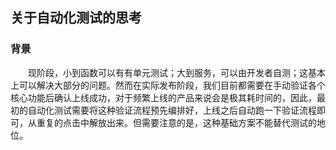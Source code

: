 ## 关于自动化测试的思考
### 背景
　　现阶段，小到函数可以有有单元测试；大到服务，可以由开发者自测；这基本上可以解决大部分的问题。然而在实际发布阶段，我们目前都需要在手动验证各个核心功能后确认上线成功，对于频繁上线的产品来说会是极其耗时间的，因此，最初的自动化测试需要将这种验证流程预先编排好，上线之后自动跑一下验证流程即可，从重复的点击中解放出来。但需要注意的是，这种基础方案不能替代测试的地位。
